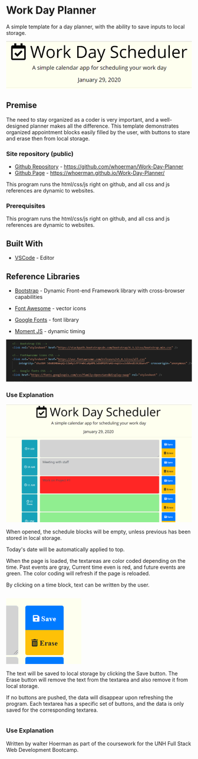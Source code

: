# Work Day Planner

A simple template for a day planner, with the ability to save inputs to local storage. 

![alt text](./assets/screenshottitle.jpg "Work Day Planner Header")

## Premise

The need to stay organized as a coder is very important, and a well-designed planner makes all the difference. This template demonstrates organized appointment blocks easily filled by the user, with buttons to stare and erase then from local storage.

### Site repository (public)

* [Github Repository]( https://github.com/whoerman/Work-Day-Planner) -  https://github.com/whoerman/Work-Day-Planner
* [Github Page]( https://whoerman.github.io/Work-Day-Planner/) -  https://whoerman.github.io/Work-Day-Planner/

This program runs the html/css/js right on github, and all css and js references are dynamic to websites.

### Prerequisites

This program runs the html/css/js right on github, and all css and js references are dynamic to websites.

## Built With

* [VSCode](https://code.visualstudio.com/) - Editor

## Reference Libraries

* [Bootstrap](https://getbootstrap.com/) - Dynamic Front-end Framework library with cross-browser capabilities
* [Font Awesome](https://fontawesome.com/) - vector icons

* [Google Fonts](https://fonts.google.com/) - font library

* [Moment JS](https://momentjs.com/) - dynamic timing

![alt text](./assets/screenshotcsscode.jpg "Work Day Planner")

### Use Explanation

![alt text](./assets/screenshotoverall.jpg "Work Day Planner")

When opened, the schedule blocks will be empty, unless previous has been stored in local storage.

Today's date will be automatically applied to top.

When the page is loaded, the textareas are color coded depending on the time. Past events are gray, Current time even is red, and future events are green. The color coding will refresh if the page is reloaded.

By clicking on a time block, text can be written by the user.
```
```
![alt text](./assets/screenshotbuttons.jpg "Work Day Planner") 

The text will be saved to local storage by clicking the Save button. The Erase button will remove the text from the textarea and also remove it from local storage.

If no buttons are pushed, the data will disappear upon refreshing the program. Each textarea has a specific set of buttons, and the data is only saved for the corresponding textarea.
```
```
### Use Explanation

Written by walter Hoerman as part of the coursework for the UNH Full Stack Web Development Bootcamp.
